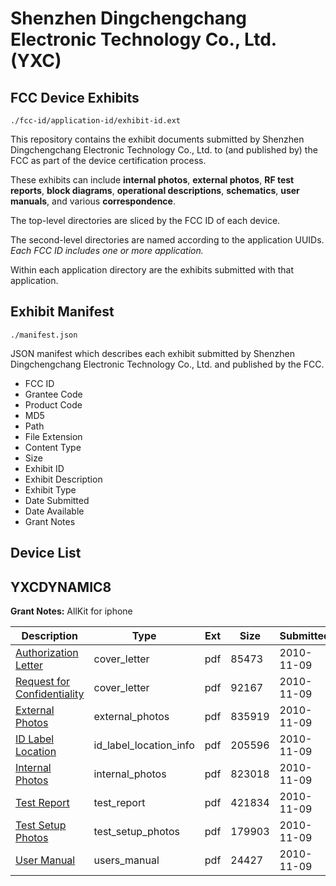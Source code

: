 # Shenzhen Dingchengchang Electronic Technology Co., Ltd. (YXC)
## FCC Device Exhibits

```
./fcc-id/application-id/exhibit-id.ext
```

This repository contains the exhibit documents submitted by Shenzhen Dingchengchang Electronic Technology Co., Ltd. to (and published by) the FCC as part of the device certification process.

These exhibits can include **internal photos**, **external photos**, **RF test reports**, **block diagrams**, **operational descriptions**, **schematics**, **user manuals**, and various **correspondence**.

The top-level directories are sliced by the FCC ID of each device.

The second-level directories are named according to the application UUIDs. *Each FCC ID includes one or more application.*

Within each application directory are the exhibits submitted with that application. 

## Exhibit Manifest

```
./manifest.json
```

JSON manifest which describes each exhibit submitted by Shenzhen Dingchengchang Electronic Technology Co., Ltd. and published by the FCC.

- FCC ID
- Grantee Code
- Product Code
- MD5
- Path
- File Extension
- Content Type
- Size
- Exhibit ID
- Exhibit Description
- Exhibit Type
- Date Submitted
- Date Available
- Grant Notes

## Device List
## YXCDYNAMIC8
**Grant Notes:** AllKit for iphone

| Description | Type | Ext | Size | Submitted | Available |
| ----------- | ---- | --- | ---- | --------- | --------- |
| [Authorization Letter](YXCDYNAMIC8/4a58f306bc1b7e2ce8f69c97f9bd26ce/1373057.pdf) | cover_letter | pdf | 85473 | 2010-11-09 | 2010-11-09 |
| [Request for Confidentiality](YXCDYNAMIC8/4a58f306bc1b7e2ce8f69c97f9bd26ce/1373059.pdf) | cover_letter | pdf | 92167 | 2010-11-09 | 2010-11-09 |
| [External Photos](YXCDYNAMIC8/4a58f306bc1b7e2ce8f69c97f9bd26ce/1373061.pdf) | external_photos | pdf | 835919 | 2010-11-09 | 2010-11-09 |
| [ID Label Location](YXCDYNAMIC8/4a58f306bc1b7e2ce8f69c97f9bd26ce/1373065.pdf) | id_label_location_info | pdf | 205596 | 2010-11-09 | 2010-11-09 |
| [Internal Photos](YXCDYNAMIC8/4a58f306bc1b7e2ce8f69c97f9bd26ce/1373064.pdf) | internal_photos | pdf | 823018 | 2010-11-09 | 2010-11-09 |
| [Test Report](YXCDYNAMIC8/4a58f306bc1b7e2ce8f69c97f9bd26ce/1373067.pdf) | test_report | pdf | 421834 | 2010-11-09 | 2010-11-09 |
| [Test Setup Photos](YXCDYNAMIC8/4a58f306bc1b7e2ce8f69c97f9bd26ce/1373066.pdf) | test_setup_photos | pdf | 179903 | 2010-11-09 | 2010-11-09 |
| [User Manual](YXCDYNAMIC8/4a58f306bc1b7e2ce8f69c97f9bd26ce/1373068.pdf) | users_manual | pdf | 24427 | 2010-11-09 | 2010-11-09 |
